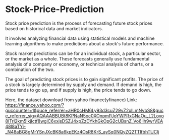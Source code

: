 # Stock-Price-Prediction
Stock price prediction is the process of forecasting future stock prices based on historical data and market indicators. 

It involves analyzing financial data using statistical models and machine learning algorithms to make predictions about a stock's future performance.

Stock market predictions can be for an individual stock, a particular sector, or the market as a whole. These forecasts generally use fundamental analysis of a company or economy, or technical analysis of charts, or a combination of the two. 

The goal of predicting stock prices is to gain significant profits. The price of a stock is largely determined by supply and demand. If demand is high, the price tends to go up, and if supply is high, the price tends to go down.

Here, the dataset download from yahoo finance(yfinance)
Link: https://finance.yahoo.com/?guccounter=1&guce_referrer=aHR0cHM6Ly93d3cuZ29vZ2xlLmNvbS8&guce_referrer_sig=AQAAABBUBt8KPNaN5oc0XOnpmPJoYWPRxGNaOu_L2Lovo8ITrI2km5IkjIctf8wgiC6xxjsDSZJ4xpZzDYkhGkOpG2cUBsnZ_Vo6ilh9wrVEA48l8aTYi-_N48aBG8gMrYSnJXcBK8a6kpEKz4OsR8KrS_aySq0NQyZQ2TTlfbhTUClj
